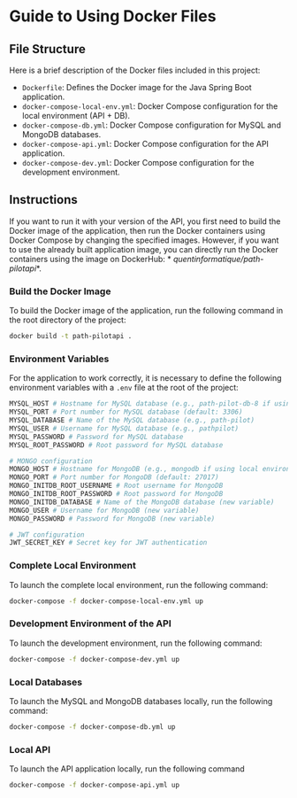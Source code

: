 # Guide to Using Docker Files

## File Structure

Here is a brief description of the Docker files included in this project:

- `Dockerfile`: Defines the Docker image for the Java Spring Boot application.
- `docker-compose-local-env.yml`: Docker Compose configuration for the local environment (API + DB).
- `docker-compose-db.yml`: Docker Compose configuration for MySQL and MongoDB databases.
- `docker-compose-api.yml`: Docker Compose configuration for the API application.
- `docker-compose-dev.yml`: Docker Compose configuration for the development environment.

## Instructions

If you want to run it with your version of the API, you first need to build the Docker image of the application, then
run the Docker containers using Docker Compose by changing the specified images. However, if you want to use the already
built application image, you can directly run the Docker containers using the image on DockerHub: *
*quentinformatique/path-pilotapi**.

### Build the Docker Image

To build the Docker image of the application, run the following command in the root directory of the project:

```sh
docker build -t path-pilotapi .
```

### Environment Variables

For the application to work correctly, it is necessary to define the following environment variables with a `.env` file
at the root of the project:


```sh
MYSQL_HOST # Hostname for MySQL database (e.g., path-pilot-db-8 if using local environment)
MYSQL_PORT # Port number for MySQL database (default: 3306)
MYSQL_DATABASE # Name of the MySQL database (e.g., path-pilot)
MYSQL_USER # Username for MySQL database (e.g., pathpilot)
MYSQL_PASSWORD # Password for MySQL database
MYSQL_ROOT_PASSWORD # Root password for MySQL database

# MONGO configuration
MONGO_HOST # Hostname for MongoDB (e.g., mongodb if using local environment)
MONGO_PORT # Port number for MongoDB (default: 27017)
MONGO_INITDB_ROOT_USERNAME # Root username for MongoDB
MONGO_INITDB_ROOT_PASSWORD # Root password for MongoDB
MONGO_INITDB_DATABASE # Name of the MongoDB database (new variable)
MONGO_USER # Username for MongoDB (new variable)
MONGO_PASSWORD # Password for MongoDB (new variable)

# JWT configuration
JWT_SECRET_KEY # Secret key for JWT authentication
```



### Complete Local Environment

To launch the complete local environment, run the following command:

```sh
docker-compose -f docker-compose-local-env.yml up
```

### Development Environment of the API

To launch the development environment, run the following command:

```sh
docker-compose -f docker-compose-dev.yml up
```

### Local Databases

To launch the MySQL and MongoDB databases locally, run the following command:

```sh
docker-compose -f docker-compose-db.yml up
```

### Local API

To launch the API application locally, run the following command

```sh
docker-compose -f docker-compose-api.yml up
```

